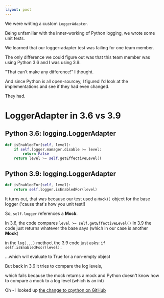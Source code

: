 ```yaml
---
layout: post
---
```

We were writing a custom `LoggerAdapter`.

Being unfamiliar with the inner-working of Python logging, we wrote some unit tests.

We learned that our logger-adapter test was failing for one team member.

The only difference we could figure out was that this team member was using Python 3.6 and I was using 3.9.

"That can't make any difference!" I thought.

And since Python is all open-sourcey, I figured I'd look at the implementations and see if they had even changed.

They had.

# LoggerAdapter in 3.6 vs 3.9

## Python 3.6: logging.LoggerAdapter
```python
def isEnabledFor(self, level):
    if self.logger.manager.disable >= level:
        return False
    return level >= self.getEffectiveLevel()
```

## Python 3.9: logging.LoggerAdapter
```python
def isEnabledFor(self, level):
    return self.logger.isEnabledFor(level)
```

It turns out, that was because our test used a `Mock()` object for the base logger ('cause that's how you unit test!)

So, `self.logger` references a **Mock**.

In 3.6, the code compares `level >= self.getEffectiveLevel()`
In 3.9 the code just returns whatever the base says (which in our case is another **Mock**)

in the `log(...)` method, the 3.9 code just asks: `if self.isEnabledFoor(level):`

...which will evaluate to True for a non-empty object

But back in 3.6 it tries to compare the log levels,

which fails because the mock returns a mock and Python doesn't know how to compare a mock to a log level (which is an int)

Oh - I looked up [the change to cpython on GitHub](https://github.com/python/cpython/commit/75f0b5dbac3376a3b36c943ec867c0daed35eb4f?branch=75f0b5dbac3376a3b36c943ec867c0daed35eb4f)
